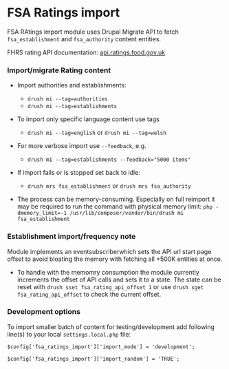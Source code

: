 FSA Ratings import
=======

FSA RAtings import module uses Drupal Migrate API to fetch `fsa_establishment` and `fsa_authority` content entities.

FHRS rating API documentation: [api.ratings.food.gov.uk](http://api.ratings.food.gov.uk) 

### Import/migrate Rating content

* Import authorities and establishments:
  * `drush mi --tag=authorities`
  * `drush mi --tag=establishments`
* To import only specific language content use tags
  * `drush mi --tag=english` or `drush mi --tag=welsh`

* For more verbose import use `--feedback`, e.g.
  * `drush mi --tag=establishments --feedback="5000 items"`

* If import fails or is stopped set back to idle:
  * `drush mrs fsa_establishment` or `drush mrs fsa_authority`

* The process can be memory-consuming. Especially on full reimport it may be required to run the command with physical memory limit: `php -dmemory_limit=-1 /usr/lib/composer/vendor/bin/drush mi fsa_establishment`

### Establishment import/frequency note
Module implements an eventsubscriberwhich sets the API url start page offset
 to avoid bloating the memory with fetching all +500K entities at once.
 
* To handle with the memomry consumption the module currently increments the offset of API calls and sets it to a state.
 The state can be reset with `drush sset fsa_rating_api_offset 1` or use `drush sget fsa_rating_api_offset` to check the 
 current offset. 

### Development options 

To import smaller batch of content for testing/development add following line(s) to your local `settings.local.php` file:

`$config['fsa_ratings_import']['import_mode'] = 'development';`

`$config['fsa_ratings_import']['import_random'] = 'TRUE';`